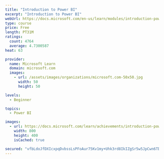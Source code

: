 ```yaml
---
title: "Introduction to Power BI"
excerpt: "Introduction to Power BI"
webUrl: https://docs.microsoft.com/en-us/learn/modules/introduction-power-bi/
type: course
price: Free
length: PT31M
ratings:
  count: 4764
  average: 4.7300587
heat: 63

provider:
  name: Microsoft Learn
  domain: microsoft.com
  images:
    - url: /assets/images/organizations/microsoft.com-50x50.jpg
      width: 50
      height: 50

levels:
  - Beginner

topics:
  - Power BI

images:
  - url: https://docs.microsoft.com/learn/achievements/introduction-power-bi-social.png
    width: 800
    height: 400
    isCached: true

secured: "vfbLdoJfDXIcxpqDvbssLsPFoAur75Kv1my+Uhk3rd8IkIZgSr5w5JpCwn6TDQpFso+soLfLK6xgPD6lnMElJ3+pAFPhdMtZpTRnYXrnEAjDyo9Q7LgvofuknNpWwTC+/ISt0HPgACIsYjR2nPH3z1dtddSHKS+pHrTW3NIy9b0oIy8EhyWGcGwsEBBQGpXnUQeHObWWINQMQXWVVN2jf3My+Ywv8FcvsVMSHVyztBtkcxQ+GPDnhKyrjiVLN2hkupsiquuV9m+lE9GvBNlBGVS/srxtrT1dQt8QTmkUDNYe52H9178yTnjBejH1nfIeG33+Y9npRJM+jzFT+qctCDcxH36TpPQb7iGAx4PUBBqTHtKAdYK8YMEmGDlDkkIaOQJbmnYrZmoRDr8VYeNTgWJXpD2TWfB1R7Ob3hYIu/0=;cJI2v/fKjhNSRZu5x7EZSg=="
---
```


